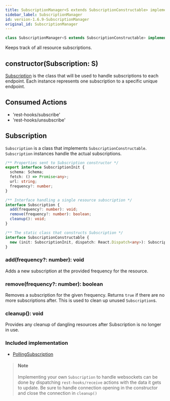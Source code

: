```yaml
---
title: SubscriptionManager<S extends SubscriptionConstructable> implements Manager
sidebar_label: SubscriptionManager
id: version-1.6.9-SubscriptionManager
original_id: SubscriptionManager
---
```


```typescript
class SubscriptionManager<S extends SubscriptionConstructable> implements Manager
```

Keeps track of all resource subscriptions.

## constructor(Subscription: S)

[Subscription](#subscription) is the class that will be used to handle subscriptions to each endpoint.
Each instance represents one subscription to a specific unique endpoint.

## Consumed Actions

- 'rest-hooks/subscribe'
- 'rest-hooks/unsubscribe'

## Subscription

`Subscription` is a class that implements `SubscriptionConstructable`. `Subscription` instances
handle the actual subscriptions.

```typescript
/** Properties sent to Subscription constructor */
export interface SubscriptionInit {
  schema: Schema;
  fetch: () => Promise<any>;
  url: string;
  frequency?: number;
}

/** Interface handling a single resource subscription */
interface Subscription {
  add(frequency?: number): void;
  remove(frequency?: number): boolean;
  cleanup(): void;
}

/** The static class that constructs Subscription */
interface SubscriptionConstructable {
  new (init: SubscriptionInit, dispatch: React.Dispatch<any>): Subscription;
}
```

### add(frequency?: number): void

Adds a new subscription at the provided frequency for the resource.

### remove(frequency?: number): boolean

Removes a subscription for the given frequency. Returns `true` if there are no
more subscriptions after. This is used to clean up unused `Subscription`s.

### cleanup(): void

Provides any cleanup of dangling resources after Subscription is no longer in use.

### Included implementation

* [PollingSubscription](./PollingSubscription)

> #### Note
>
> Implementing your own `Subscription` to handle websockets can be done by
> dispatching `rest-hooks/receive` actions with the data it gets to update.
> Be sure to handle connection opening in the constructor and close the connection
> in `cleanup()`
